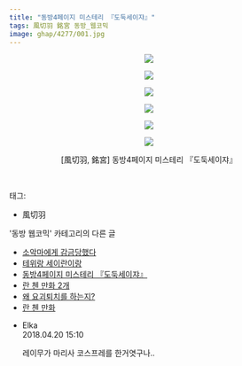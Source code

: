 ```yaml
---
title: "동방4페이지 미스테리 『도둑세이쟈』"
tags: 風切羽 銘宮 동방_웹코믹
image: ghap/4277/001.jpg
---
```

<div class="article">
<p style="text-align: center; clear: none; float: none;"><img src="{{ site.nasurl }}/ghap/4277/001.jpg"/></p>
<p style="text-align: center; clear: none; float: none;"><img src="{{ site.nasurl }}/ghap/4277/002.jpg"/></p>
<p style="text-align: center; clear: none; float: none;"><img src="{{ site.nasurl }}/ghap/4277/003.jpg"/></p>
<p style="text-align: center; clear: none; float: none;"><img src="{{ site.nasurl }}/ghap/4277/004.jpg"/></p>
<p style="text-align: center; clear: none; float: none;"><img src="{{ site.nasurl }}/ghap/4277/005.jpg"/></p>
<p style="text-align: center; clear: none; float: none;"><img src="{{ site.nasurl }}/ghap/4277/006.jpg"/></p>
<p style="text-align: center; clear: none; float: none;">[風切羽, 銘宮] 동방4페이지 미스테리 『도둑세이쟈』</p>
<p><br/></p>
</div><div class="tagTrail">
<p>태그: </p>
<ul>
<li>風切羽</li>
</ul>
</div><div class="another">
<p>'동방 웹코믹' 카테고리의 다른 글</p>
<ul>
<li><a href="/2018-04-15-ghap_4285">소악마에게 감금당했다</a></li>
<li><a href="/2018-04-15-ghap_4284">테위랑 세이란이랑</a></li>
<li><a href="/2018-04-09-ghap_4277">동방4페이지 미스테리 『도둑세이쟈』</a></li>
<li><a href="/2018-04-06-ghap_4274">란 첸 만화 2개</a></li>
<li><a href="/2018-04-06-ghap_4273">왜 요괴퇴치를 하는지?</a></li>
<li><a href="/2018-04-04-ghap_4270">란 첸 만화</a></li>
</ul>
</div><div class="cb_module cb_fluid">
<div class="cb_wrt cb_profile">
<div class="comment">
<ul>
<li class="cb_thumb_off" id="comment15242138">
<div class="cb_comment_area">
<div class="cb_info_area">
<div class="cb_section">
<span class="cb_nick_name">Elka</span>
</div>
<div class="cb_section">
<span class="cb_date">2018.04.20 15:10 </span>
</div>
</div>
<div class="cb_dsc_comment">
<p class="cb_dsc">
											레이무가 마리사 코스프레를 한거엿구나..
										</p>
</div>
</div></li>
</ul>
</div>
</div><!-- commentList close -->
</div>
